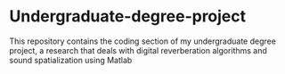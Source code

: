 # Undergraduate-degree-project
This repository contains the coding section of my undergraduate degree project, a research that deals with digital reverberation algorithms and sound spatialization using Matlab

